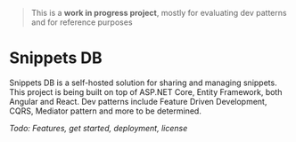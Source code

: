 > This is a **work in progress project**, mostly for evaluating dev patterns and for reference purposes

# Snippets DB
Snippets DB is a self-hosted solution for sharing and managing snippets. This project is being built on top of ASP.NET Core, Entity Framework, both Angular and React.
Dev patterns include Feature Driven Development, CQRS, Mediator pattern and more to be determined.

_Todo: Features, get started, deployment, license_ 
